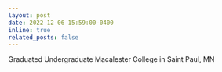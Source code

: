 ```yaml
---
layout: post
date: 2022-12-06 15:59:00-0400
inline: true
related_posts: false
---
```


Graduated Undergraduate Macalester College in Saint Paul, MN